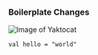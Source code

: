 ### Boilerplate Changes

![Image of Yaktocat](https://octodex.github.com/images/yaktocat.png)


```
val hello = "world"
```
